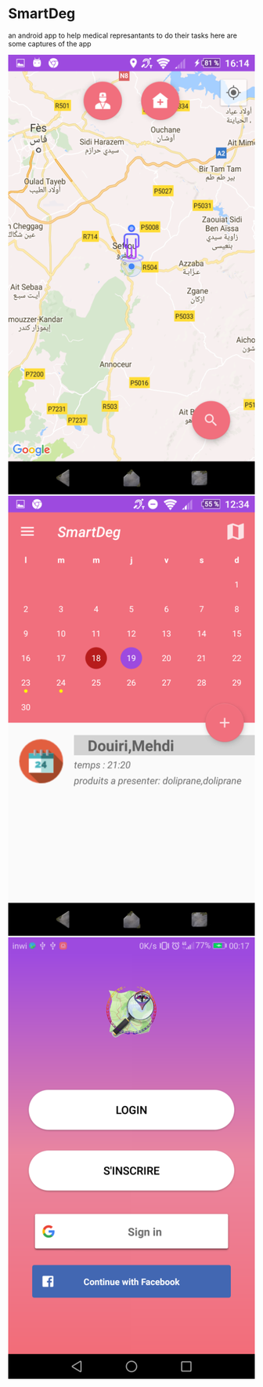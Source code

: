 # SmartDeg
an android app to help  medical represantants to do  their tasks
here are some captures of the app

![](smartdeg_map2.png)
![](smartdeg_calender.png)
![](smartdeg_login.png)
